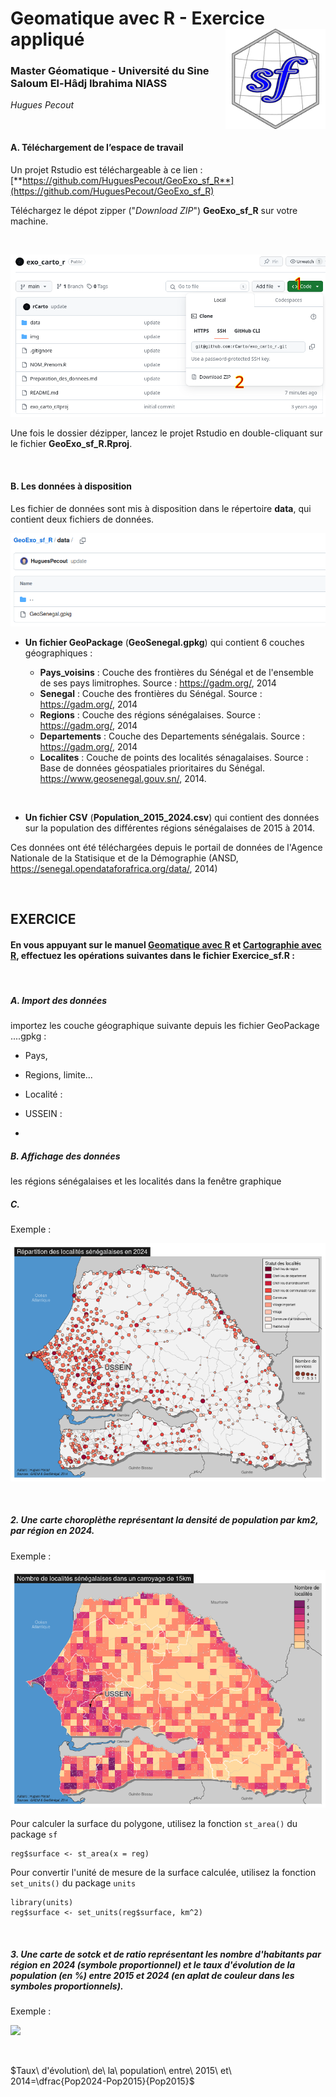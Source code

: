 # Geomatique avec R - Exercice appliqué <img src="img/logo.png" align="right" width="160"/>

### Master Géomatique - Université du Sine Saloum El-Hâdj Ibrahima NIASS

*Hugues Pecout*

</br>

#### **A. Téléchargement de l’espace de travail**

Un projet Rstudio est téléchargeable à ce lien : [**https://github.com/HuguesPecout/GeoExo_sf_R**](https://github.com/HuguesPecout/GeoExo_sf_R)

Téléchargez le dépot zipper ("*Download ZIP*") **GeoExo_sf_R** sur votre machine.   

</br>

![](img/download.png)

Une fois le dossier dézipper, lancez le projet Rstudio en double-cliquant sur le fichier **GeoExo_sf_R.Rproj**.

</br>

#### **B. Les données à disposition**


Les fichier de données sont mis à disposition dans le répertoire **data**, qui contient deux fichiers de données.

![](img/data.png)


- **Un fichier GeoPackage** (**GeoSenegal.gpkg**) qui contient 6 couches géographiques :

    - **Pays_voisins** : Couche des frontières du Sénégal et de l'ensemble de ses pays limitrophes. Source : https://gadm.org/, 2014   
    - **Senegal** : Couche des frontières du Sénégal. Source : https://gadm.org/, 2014   
    - **Regions** : Couche des régions sénégalaises. Source : https://gadm.org/, 2014   
    - **Departements** : Couche des Departements sénégalais. Source : https://gadm.org/, 2014   
    - **Localites** : Couche de points des localités sénagalaises. Source : Base de données géospatiales prioritaires du Sénégal. https://www.geosenegal.gouv.sn/, 2014.   

</br>

- **Un fichier CSV** (**Population_2015_2024.csv**) qui contient des données sur la population des différentes régions sénégalaises de 2015 à 2014.

Ces données ont été téléchargées depuis le portail de données de l'Agence Nationale de la Statisique et de la Démographie (ANSD, https://senegal.opendataforafrica.org/data/, 2014)


</br>


## **EXERCICE**

#### **En vous appuyant sur le manuel [Geomatique avec R](https://rcarto.github.io/geomatique_avec_r/) et [Cartographie avec R](https://rcarto.github.io/cartographie_avec_r/), effectuez les opérations suivantes dans le fichier Exercice_sf.R :**

</br>

##### A. Import des données

importez les couche géographique suivante depuis les fichier GeoPackage ....gpkg :

- Pays, 
- Regions, limite...
- Localité : 
- USSEIN :


- 


##### B. Affichage des données


les régions sénégalaises et les localités dans la fenêtre graphique



##### C.  


Exemple :

![](img/carte_1.png)

</br>

##### 2. Une carte choroplèthe représentant la densité de population par km2, par région en 2024. 

Exemple :

![](img/carte_2.png)

Pour calculer la surface du polygone, utilisez la fonction `st_area()` du package `sf` 

    reg$surface <- st_area(x = reg) 
    
Pour convertir l'unité de mesure de la surface calculée, utilisez la fonction  `set_units()` du package `units`
    
    library(units)
    reg$surface <- set_units(reg$surface, km^2)

</br>


##### 3. Une carte de sotck et de ratio représentant les nombre d'habitants par région en 2024 (symbole proportionnel) et le taux d'évolution de la population (en %) entre 2015 et 2024 (en aplat de couleur dans les symboles proportionnels). 

Exemple :

![](img/carte_3.png)

</br>

$Taux\ d'évolution\ de\ la\ population\ entre\ 2015\ et\ 2014=\dfrac{Pop2024-Pop2015}{Pop2015}$



